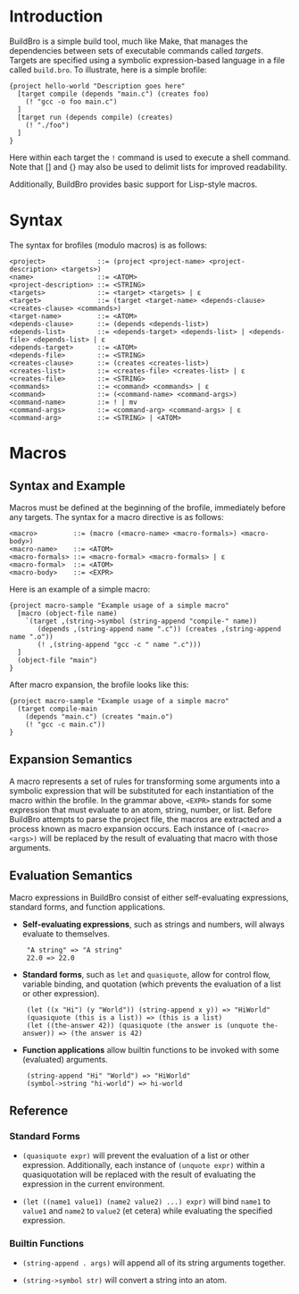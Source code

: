 Introduction
============

BuildBro is a simple build tool, much like Make, that manages the dependencies between sets of executable commands called _targets_. Targets are specified using a symbolic expression-based language in a file called `build.bro`. To illustrate, here is a simple brofile:

    {project hello-world "Description goes here"
      [target compile (depends "main.c") (creates foo)
        (! "gcc -o foo main.c")
      ]
      [target run (depends compile) (creates)
        (! "./foo")
      ]
    }

Here within each target the `!` command is used to execute a shell command. Note that \[\] and \{\} may also be used to delimit lists for improved readability.

Additionally, BuildBro provides basic support for Lisp-style macros.

Syntax
======

The syntax for brofiles (modulo macros) is as follows:

    <project>             ::= (project <project-name> <project-description> <targets>)
    <name>                ::= <ATOM>
    <project-description> ::= <STRING>
    <targets>             ::= <target> <targets> | ε
    <target>              ::= (target <target-name> <depends-clause> <creates-clause> <commands>)
    <target-name>         ::= <ATOM>
    <depends-clause>      ::= (depends <depends-list>)
    <depends-list>        ::= <depends-target> <depends-list> | <depends-file> <depends-list> | ε
    <depends-target>      ::= <ATOM>
    <depends-file>        ::= <STRING>
    <creates-clause>      ::= (creates <creates-list>)
    <creates-list>        ::= <creates-file> <creates-list> | ε
    <creates-file>        ::= <STRING>
    <commands>            ::= <command> <commands> | ε
    <command>             ::= (<command-name> <command-args>)
    <command-name>        ::= ! | mv
    <command-args>        ::= <command-arg> <command-args> | ε
    <command-arg>         ::= <STRING> | <ATOM>

Macros
======

Syntax and Example
------------------

Macros must be defined at the beginning of the brofile, immediately before any targets. The syntax for a macro directive is as follows:

    <macro>         ::= (macro (<macro-name> <macro-formals>) <macro-body>)
    <macro-name>    ::= <ATOM>
    <macro-formals> ::= <macro-formal> <macro-formals> | ε
    <macro-formal>  ::= <ATOM>
    <macro-body>    ::= <EXPR>

Here is an example of a simple macro:

    {project macro-sample "Example usage of a simple macro"
      [macro (object-file name)
        `(target ,(string->symbol (string-append "compile-" name))
           (depends ,(string-append name ".c")) (creates ,(string-append name ".o"))
           (! ,(string-append "gcc -c " name ".c")))
      ]
      (object-file "main")
    }

After macro expansion, the brofile looks like this:

    {project macro-sample "Example usage of a simple macro"
      (target compile-main
        (depends "main.c") (creates "main.o")
        (! "gcc -c main.c"))
    }

Expansion Semantics
-------------------

A macro represents a set of rules for transforming some arguments into a symbolic expression that will be substituted for each instantiation of the macro within the brofile. In the grammar above, `<EXPR>` stands for some expression that must evaluate to an atom, string, number, or list. Before BuildBro attempts to parse the project file, the macros are extracted and a process known as macro expansion occurs. Each instance of `(<macro> <args>)` will be replaced by the result of evaluating that macro with those arguments.

Evaluation Semantics
--------------------

Macro expressions in BuildBro consist of either self-evaluating expressions, standard forms, and function applications.

 + **Self-evaluating expressions**, such as strings and numbers, will always evaluate to themselves.

        "A string" => "A string"
        22.0 => 22.0

 + **Standard forms**, such as `let` and `quasiquote`, allow for control flow, variable binding, and quotation (which prevents the evaluation of a list or other expression).

        (let ((x "Hi") (y "World")) (string-append x y)) => "HiWorld"
        (quasiquote (this is a list)) => (this is a list)
        (let ((the-answer 42)) (quasiquote (the answer is (unquote the-answer)) => (the answer is 42)

 + **Function applications** allow builtin functions to be invoked with some (evaluated) arguments.

        (string-append "Hi" "World") => "HiWorld"
        (symbol->string "hi-world") => hi-world

Reference
---------

### Standard Forms

 + `(quasiquote expr)` will prevent the evaluation of a list or other expression. Additionally, each instance of `(unquote expr)` within a quasiquotation will be replaced with the result of evaluating the expression in the current environment.

 + `(let ((name1 value1) (name2 value2) ...) expr)` will bind `name1` to `value1` and `name2` to `value2` (et cetera) while evaluating the specified expression.

### Builtin Functions

 + `(string-append . args)` will append all of its string arguments together.

 + `(string->symbol str)` will convert a string into an atom.

